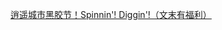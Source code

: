   
[逍遥城市黑胶节！Spinnin&#39;! Diggin&#39;!（文末有福利）](http://www.dianyue.me/archives/970/r6s8wep52jayzqoq/)